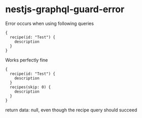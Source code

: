 # nestjs-graphql-guard-error
Error occurs when using following queries

```gql
{
  recipe(id: "Test") {
    description
  }
}
```
Works perfectly fine

```gql
{
  recipe(id: "Test") {
    description
  }
  recipes(skip: 0) {
    description
  }
}
```
return data: null, even though the recipe query should succeed
